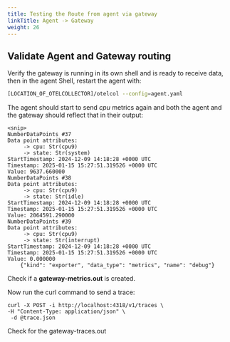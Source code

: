```yaml
---
title: Testing the Route from agent via gateway
linkTitle: Agent -> Gateway
weight: 26
---
```


## Validate Agent and Gateway routing

Verify the gateway is running in its own shell and is ready to receive data, then in the agent Shell, restart the agent with:

```bash
[LOCATION_OF_OTELCOLLECTOR]/otelcol --config=agent.yaml
```

The agent should start to send *cpu* metrics again and both the agent and the gateway should reflect that in their output:

```text
<snip>
NumberDataPoints #37
Data point attributes:
     -> cpu: Str(cpu9)
     -> state: Str(system)
StartTimestamp: 2024-12-09 14:18:28 +0000 UTC
Timestamp: 2025-01-15 15:27:51.319526 +0000 UTC
Value: 9637.660000
NumberDataPoints #38
Data point attributes:
     -> cpu: Str(cpu9)
     -> state: Str(idle)
StartTimestamp: 2024-12-09 14:18:28 +0000 UTC
Timestamp: 2025-01-15 15:27:51.319526 +0000 UTC
Value: 2064591.290000
NumberDataPoints #39
Data point attributes:
     -> cpu: Str(cpu9)
     -> state: Str(interrupt)
StartTimestamp: 2024-12-09 14:18:28 +0000 UTC
Timestamp: 2025-01-15 15:27:51.319526 +0000 UTC
Value: 0.000000
	{"kind": "exporter", "data_type": "metrics", "name": "debug"}
  ```

Check if a **gateway-metrics.out** is created.

Now run the curl command to send a trace:

```text
curl -X POST -i http://localhost:4318/v1/traces \
-H "Content-Type: application/json" \
 -d @trace.json 
```

Check for the gateway-traces.out

